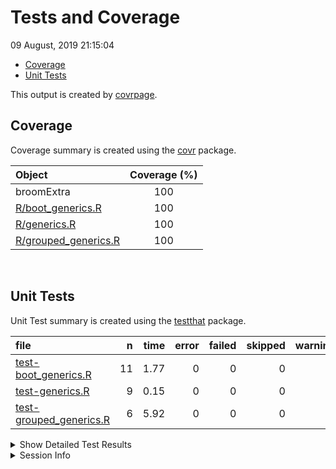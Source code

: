 Tests and Coverage
================
09 August, 2019 21:15:04

  - [Coverage](#coverage)
  - [Unit Tests](#unit-tests)

This output is created by
[covrpage](https://github.com/metrumresearchgroup/covrpage).

## Coverage

Coverage summary is created using the
[covr](https://github.com/r-lib/covr) package.

| Object                                           | Coverage (%) |
| :----------------------------------------------- | :----------: |
| broomExtra                                       |     100      |
| [R/boot\_generics.R](../R/boot_generics.R)       |     100      |
| [R/generics.R](../R/generics.R)                  |     100      |
| [R/grouped\_generics.R](../R/grouped_generics.R) |     100      |

<br>

## Unit Tests

Unit Test summary is created using the
[testthat](https://github.com/r-lib/testthat) package.

| file                                                         |  n | time | error | failed | skipped | warning |
| :----------------------------------------------------------- | -: | ---: | ----: | -----: | ------: | ------: |
| [test-boot\_generics.R](testthat/test-boot_generics.R)       | 11 | 1.77 |     0 |      0 |       0 |       0 |
| [test-generics.R](testthat/test-generics.R)                  |  9 | 0.15 |     0 |      0 |       0 |       0 |
| [test-grouped\_generics.R](testthat/test-grouped_generics.R) |  6 | 5.92 |     0 |      0 |       0 |       0 |

<details closed>

<summary> Show Detailed Test Results </summary>

| file                                                             | context                 | test                      | status | n | time |
| :--------------------------------------------------------------- | :---------------------- | :------------------------ | :----- | -: | ---: |
| [test-boot\_generics.R](testthat/test-boot_generics.R#L40)       | boot\_generics work     | `boot_tidy()` works       | PASS   | 4 | 1.05 |
| [test-boot\_generics.R](testthat/test-boot_generics.R#L82)       | boot\_generics work     | `boot_glance()` works     | PASS   | 4 | 0.67 |
| [test-boot\_generics.R](testthat/test-boot_generics.R#L118)      | boot\_generics work     | `boot_augment()` works    | PASS   | 3 | 0.05 |
| [test-generics.R](testthat/test-generics.R#L13_L15)              | generics work           | `tidy()` works            | PASS   | 3 | 0.06 |
| [test-generics.R](testthat/test-generics.R#L39_L41)              | generics work           | `glance()` works          | PASS   | 3 | 0.03 |
| [test-generics.R](testthat/test-generics.R#L65_L67)              | generics work           | `augment()` works         | PASS   | 3 | 0.06 |
| [test-grouped\_generics.R](testthat/test-grouped_generics.R#L20) | grouped\_generics works | `grouped_tidy()` works    | PASS   | 2 | 2.19 |
| [test-grouped\_generics.R](testthat/test-grouped_generics.R#L50) | grouped\_generics works | `grouped_glance()` works  | PASS   | 2 | 1.67 |
| [test-grouped\_generics.R](testthat/test-grouped_generics.R#L79) | grouped\_generics works | `grouped_augment()` works | PASS   | 2 | 2.06 |

</details>

<details>

<summary> Session Info </summary>

| Field    | Value                            |
| :------- | :------------------------------- |
| Version  | R version 3.6.1 (2019-07-05)     |
| Platform | x86\_64-w64-mingw32/x64 (64-bit) |
| Running  | Windows 10 x64 (build 16299)     |
| Language | English\_United States           |
| Timezone | America/New\_York                |

| Package  | Version |
| :------- | :------ |
| testthat | 2.2.1   |
| covr     | 3.3.0   |
| covrpage | 0.0.70  |

</details>

<!--- Final Status : pass --->
